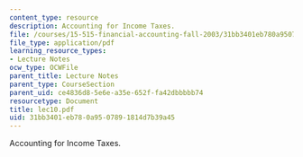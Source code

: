 ```yaml
---
content_type: resource
description: Accounting for Income Taxes.
file: /courses/15-515-financial-accounting-fall-2003/31bb3401eb780a9507891814d7b39a45_lec10.pdf
file_type: application/pdf
learning_resource_types:
- Lecture Notes
ocw_type: OCWFile
parent_title: Lecture Notes
parent_type: CourseSection
parent_uid: ce4836d8-5e6e-a35e-652f-fa42dbbbbb74
resourcetype: Document
title: lec10.pdf
uid: 31bb3401-eb78-0a95-0789-1814d7b39a45
---
```

Accounting for Income Taxes.

